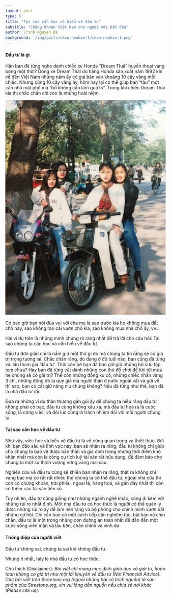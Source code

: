 ```yaml
---
layout: post
type: 5
title: "Tại sao cần học và hiểu về đầu tư"
subtitle: "Chứng Khoán Việt Nam cho người mới bắt đầu"
author: Trinh Nguyen Ba
background: '/img/posts/ckvn-newbie-1/ckvn-newbie-1.png'
---
```


#### Đầu tư là gì

Hẳn bạn đã từng nghe danh chiếc xe Honda “Dream Thái” huyền thoại vang bóng một thời? Dòng xe Dream Thái do hãng Honda sản xuất năm 1992 khi về đến Việt Nam những năm ấy có giá bán vào khoảng 10 cây vàng mỗi chiếc. Nhưng cũng 10 cây vàng ấy, hôm nay lại có thể giúp bạn “tậu” một căn nhà mặt phố mà “bố không cần làm quá to”. Trong khi chiếc Dream Thái kia thì chắc chắn chỉ còn là những hoài niệm.

![ckvn-newbie-1](/img/posts/ckvn-newbie-1/dream-thai.png)

Có bao giờ bạn nói đùa vui với cha mẹ là sao trước kia họ không mua đất chỗ này, sao không rào cái vườn chỗ kia, sao không mua nhà chỗ ấy, vv…

Hai ví dụ trên là những minh chứng rõ ràng nhất để trả lời cho câu hỏi: Tại sao chúng ta cần học và cần hiểu về đầu tư.

Đầu tư đơn giản chỉ là nắm giữ một thứ gì đó mà chúng ta tin rằng sẽ có giá trị trong tương lai. Chắc chắn rằng, dù đang ở độ tuổi nào, bạn cũng đã từng vài lần tham gia ‘đầu tư’. Thời còn bé bạn đã bao giờ giữ những bộ sưu tập tem chưa? Hay bạn đã từng cất dành những con thú đồ chơi để khi tới mùa hè chúng sẽ có giá trị? Thế còn những đồng xu cổ, những chiếc nhẫn vàng 3 chỉ, những đồng đô la quý giá mà người thân ở nước ngoài vất vả gửi về thì sao, bạn có cất giữ nâng niu chúng không? Nếu đã từng như thế, bạn đã là nhà đầu tư rồi. 

Đưa ra những ví dụ thân thương gần gũi ấy để chúng ta hiểu rằng đầu tư không phải cờ bạc, đầu tư cũng không xấu xa, mà đầu tư hoá ra là cuộc sống, là công việc, và đôi lúc cũng là trách nhiệm đối với mỗi người chúng ta. 

#### Tại sao cần học về đầu tư

Như vậy, việc học và hiểu về đầu tư là vô cùng quan trọng và thiết thực. Bởi khi bạn đào sâu và lĩnh vực này, bạn sẽ nhận ra rằng, đầu tư không chỉ giúp cho chúng ta bảo vệ được bản thân và gia đình trong những thời điểm khó khăn nhất mà còn là công cụ tích luỹ tài sản rất hữu dụng, để đảm bảo cho chúng ta một sự thịnh vượng vững vàng mai sau.

Nghiên cứu về đầu tư cũng sẽ khiến bạn nhận ra rằng, thật ra không chỉ vàng bạc mà có rất rất nhiều thứ chúng ta có thể đầu tư, ngoài nhà cửa thì còn có chứng khoán, trái phiếu, ngoại tệ, hàng hoá, và gần đây nhất thì còn có thêm các tài sản tiền số. 

Tuy nhiên, đầu tư cũng giống như những ngành nghề khác, cũng đi kèm với những rủi ro nhất định. Một nhà đầu tư có học thức là người có thể quản lý được những rủi ro ấy để làm nền tảng và bệ phóng cho chính mình vươn bắt những cơ hội. Chỉ cần bạn có một cách tiếp cận nghiêm túc, bài bản và chín chắn, đầu tư là một trong những con đường an toàn nhất để dẫn đến một cuộc sống viên mãn và lâu bền, chân chính và vinh dự.

#### Thông điệp của người viết

Đầu tư không sai, chúng ta sai khi không đầu tư.

Nhưng ít nhất, hãy là nhà đầu tư có học thức. 

Chú thích (Disclaimer):
*Bài viết chỉ mang mục đích giáo dục và giải trí, hoàn toàn không có giá trị như một lời khuyên về đầu tư (Not Financial Advice).*
*Các bài viết trên Streetone.org (ngoài những bài có trích nguồn) là sản phẩm của Streetone.org, xin vui lòng dẫn nguồn nếu chia sẻ nơi khác (Please cite us).*